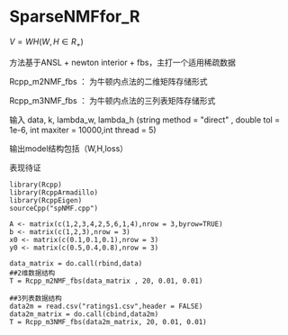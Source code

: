 # SparseNMFfor_R

$V = WH (W,H \in R_+)$

方法基于ANSL + newton interior + fbs，主打一个适用稀疏数据

 Rcpp_m2NMF_fbs ： 为牛顿内点法的二维矩阵存储形式

 Rcpp_m3NMF_fbs ： 为牛顿内点法的三列表矩阵存储形式
 
 输入 data, k, lambda_w, lambda_h   (string method = "direct" , double tol = 1e-6, int maxiter = 10000,int thread = 5)
 
 输出model结构包括（W,H,loss）

 表现待证

```
library(Rcpp)
library(RcppArmadillo)
library(RcppEigen)
sourceCpp("spNMF.cpp")

A <- matrix(c(1,2,3,4,2,5,6,1,4),nrow = 3,byrow=TRUE)
b <- matrix(c(1,2,3),nrow = 3)
x0 <- matrix(c(0.1,0.1,0.1),nrow = 3)
y0 <- matrix(c(0.5,0.4,0.8),nrow = 3)

data_matrix = do.call(rbind,data)
##2维数据结构
T = Rcpp_m2NMF_fbs(data_matrix , 20, 0.01, 0.01)

##3列表数据结构
data2m = read.csv("ratings1.csv",header = FALSE)
data2m_matrix = do.call(cbind,data2m)
T = Rcpp_m3NMF_fbs(data2m_matrix, 20, 0.01, 0.01)
```
